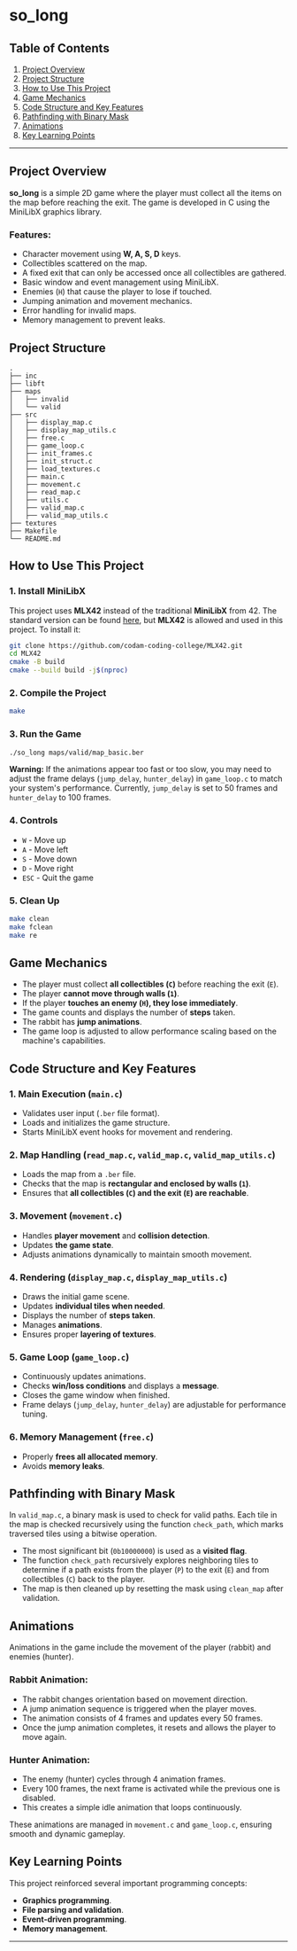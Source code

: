 # so_long

## Table of Contents

1. [Project Overview](#project-overview)
2. [Project Structure](#project-structure)
3. [How to Use This Project](#how-to-use-this-project)
4. [Game Mechanics](#game-mechanics)
5. [Code Structure and Key Features](#code-structure-and-key-features)
6. [Pathfinding with Binary Mask](#pathfinding-with-binary-mask)
7. [Animations](#animations)
8. [Key Learning Points](#key-learning-points)

---

## Project Overview

**so_long** is a simple 2D game where the player must collect all the items on the map before reaching the exit. The game is developed in C using the MiniLibX graphics library.

### Features:

- Character movement using **W, A, S, D** keys.
- Collectibles scattered on the map.
- A fixed exit that can only be accessed once all collectibles are gathered.
- Basic window and event management using MiniLibX.
- Enemies (`H`) that cause the player to lose if touched.
- Jumping animation and movement mechanics.
- Error handling for invalid maps.
- Memory management to prevent leaks.

## Project Structure

```
.
├── inc
├── libft
├── maps
│   ├── invalid
│   └── valid
├── src
│   ├── display_map.c
│   ├── display_map_utils.c
│   ├── free.c
│   ├── game_loop.c
│   ├── init_frames.c
│   ├── init_struct.c
│   ├── load_textures.c
│   ├── main.c
│   ├── movement.c
│   ├── read_map.c
│   ├── utils.c
│   ├── valid_map.c
│   ├── valid_map_utils.c
├── textures
├── Makefile
└── README.md
```

## How to Use This Project

### 1. Install MiniLibX

This project uses **MLX42** instead of the traditional **MiniLibX** from 42. The standard version can be found [here](https://github.com/42Paris/minilibx-linux), but **MLX42** is allowed and used in this project. To install it:

```sh
git clone https://github.com/codam-coding-college/MLX42.git
cd MLX42
cmake -B build
cmake --build build -j$(nproc)
```

### 2. Compile the Project

```sh
make
```

### 3. Run the Game

```sh
./so_long maps/valid/map_basic.ber
```

**Warning:** If the animations appear too fast or too slow, you may need to adjust the frame delays (`jump_delay`, `hunter_delay`) in `game_loop.c` to match your system's performance. Currently, `jump_delay` is set to 50 frames and `hunter_delay` to 100 frames.

### 4. Controls

- `W` - Move up
- `A` - Move left
- `S` - Move down
- `D` - Move right
- `ESC` - Quit the game

### 5. Clean Up

```sh
make clean
make fclean
make re
```

## Game Mechanics

- The player must collect **all collectibles (`C`)** before reaching the exit (`E`).
- The player **cannot move through walls (`1`)**.
- If the player **touches an enemy (`H`), they lose immediately**.
- The game counts and displays the number of **steps** taken.
- The rabbit has **jump animations**.
- The game loop is adjusted to allow performance scaling based on the machine's capabilities.

## Code Structure and Key Features

### 1. Main Execution (`main.c`)

- Validates user input (`.ber` file format).
- Loads and initializes the game structure.
- Starts MiniLibX event hooks for movement and rendering.

### 2. Map Handling (`read_map.c`, `valid_map.c`, `valid_map_utils.c`)

- Loads the map from a `.ber` file.
- Checks that the map is **rectangular and enclosed by walls (`1`)**.
- Ensures that **all collectibles (`C`) and the exit (`E`) are reachable**.

### 3. Movement (`movement.c`)

- Handles **player movement** and **collision detection**.
- Updates **the game state**.
- Adjusts animations dynamically to maintain smooth movement.

### 4. Rendering (`display_map.c`, `display_map_utils.c`)

- Draws the initial game scene.
- Updates **individual tiles when needed**.
- Displays the number of **steps taken**.
- Manages **animations**.
- Ensures proper **layering of textures**.

### 5. Game Loop (`game_loop.c`)

- Continuously updates animations.
- Checks **win/loss conditions** and displays a **message**.
- Closes the game window when finished.
- Frame delays (`jump_delay`, `hunter_delay`) are adjustable for performance tuning.

### 6. Memory Management (`free.c`)

- Properly **frees all allocated memory**.
- Avoids **memory leaks**.

## Pathfinding with Binary Mask

In `valid_map.c`, a binary mask is used to check for valid paths. Each tile in the map is checked recursively using the function `check_path`, which marks traversed tiles using a bitwise operation.

- The most significant bit (`0b10000000`) is used as a **visited flag**.
- The function `check_path` recursively explores neighboring tiles to determine if a path exists from the player (`P`) to the exit (`E`) and from collectibles (`C`) back to the player.
- The map is then cleaned up by resetting the mask using `clean_map` after validation.

## Animations

Animations in the game include the movement of the player (rabbit) and enemies (hunter).

### Rabbit Animation:
- The rabbit changes orientation based on movement direction.
- A jump animation sequence is triggered when the player moves.
- The animation consists of 4 frames and updates every 50 frames.
- Once the jump animation completes, it resets and allows the player to move again.

### Hunter Animation:
- The enemy (hunter) cycles through 4 animation frames.
- Every 100 frames, the next frame is activated while the previous one is disabled.
- This creates a simple idle animation that loops continuously.

These animations are managed in `movement.c` and `game_loop.c`, ensuring smooth and dynamic gameplay.

## Key Learning Points

This project reinforced several important programming concepts:

- **Graphics programming**.
- **File parsing and validation**.
- **Event-driven programming**.
- **Memory management**.

---
